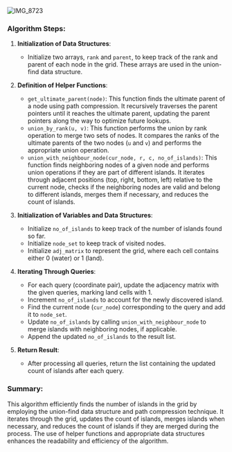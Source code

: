 ![IMG_8723](https://github.com/yadavanuj1996/algorithms-data-structures/assets/22169012/9fed1a7c-2ae2-476e-b0c2-c11e4794fe4f)

### Algorithm Steps:

1. **Initialization of Data Structures**:
   - Initialize two arrays, `rank` and `parent`, to keep track of the rank and parent of each node in the grid. These arrays are used in the union-find data structure.
   
2. **Definition of Helper Functions**:
   - `get_ultimate_parent(node)`: This function finds the ultimate parent of a node using path compression. It recursively traverses the parent pointers until it reaches the ultimate parent, updating the parent pointers along the way to optimize future lookups.
   - `union_by_rank(u, v)`: This function performs the union by rank operation to merge two sets of nodes. It compares the ranks of the ultimate parents of the two nodes (`u` and `v`) and performs the appropriate union operation.
   - `union_with_neighbour_node(cur_node, r, c, no_of_islands)`: This function finds neighboring nodes of a given node and performs union operations if they are part of different islands. It iterates through adjacent positions (top, right, bottom, left) relative to the current node, checks if the neighboring nodes are valid and belong to different islands, merges them if necessary, and reduces the count of islands.

3. **Initialization of Variables and Data Structures**:
   - Initialize `no_of_islands` to keep track of the number of islands found so far.
   - Initialize `node_set` to keep track of visited nodes.
   - Initialize `adj_matrix` to represent the grid, where each cell contains either 0 (water) or 1 (land).

4. **Iterating Through Queries**:
   - For each query (coordinate pair), update the adjacency matrix with the given queries, marking land cells with 1.
   - Increment `no_of_islands` to account for the newly discovered island.
   - Find the current node (`cur_node`) corresponding to the query and add it to `node_set`.
   - Update `no_of_islands` by calling `union_with_neighbour_node` to merge islands with neighboring nodes, if applicable.
   - Append the updated `no_of_islands` to the result list.

5. **Return Result**:
   - After processing all queries, return the list containing the updated count of islands after each query.

### Summary:
This algorithm efficiently finds the number of islands in the grid by employing the union-find data structure and path compression technique. It iterates through the grid, updates the count of islands, merges islands when necessary, and reduces the count of islands if they are merged during the process. The use of helper functions and appropriate data structures enhances the readability and efficiency of the algorithm.
